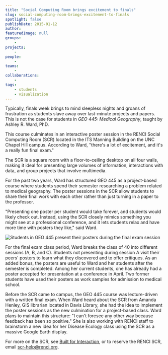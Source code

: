 ```yaml
---
title: "Social Computing Room brings excitement to finals"
slug: social-computing-room-brings-excitement-to-finals
spotlight: false
publishDate: 2015-01-12
author: 
featuredImage: null
groups:
    - 
projects:
    - 
people:
    - 
teams: 
    - 
collaborations:
    - 
tags:
    - students
    - visualization
---
```

Typically, finals week brings to mind sleepless nights and groans of frustration as students slave away over last-minute projects and papers. This is not the case for students in _GEO 445: Medical Geography_, taught by Ashley R. Ward, PhD.

This course culminates in an interactive poster session in the RENCI Social Computing Room (SCR) located in the ITS Manning Building on the UNC Chapel Hill campus. According to Ward, "there's a lot of excitement, and it's a really fun final exam." 

The SCR is a square room with a floor-to-ceiling desktop on all four walls, making it ideal for presenting large volumes of information, interactions with data, and group projects that involve multimedia.

For the past two years, Ward has structured GEO 445 as a project-based course where students spend their semester researching a problem related to medical geography. The poster sessions in the SCR allow students to share their final work with each other rather than just turning in a paper to the professor.

"Presenting one poster per student would take forever, and students would likely check out. Instead, using the SCR closely mimics something you might see at a professional conference, and it lets students relax and have more time with posters they like," said Ward.

![Students in GEO 445 present their posters during the final exam session](https://renci.org/wp-content/uploads/2015/01/IMG_62361-1024x273.jpg)

For the final exam class period, Ward breaks the class of 40 into different sessions (A, B, and C). Students not presenting during session A visit their peers' posters to learn what they discovered and to offer critiques. As an added bonus, the posters are useful to Ward and her students after the semester is completed. Among her current students, one has already had a poster accepted for presentation at a conference in April. Two former students have used their posters as work samples for admission to medical school.

Before the SCR came to campus, the GEO 445 course was lecture-driven with a written final exam. When Ward heard about the SCR from Amanda Henley, GIS librarian located in Davis Library, she had the idea to implement the poster sessions as the new culmination for a project-based class. Ward plans to maintain this structure: "I can't foresee any other way because feedback has been so positive." She is also working with RENCI staff to brainstorm a new idea for her Disease Ecology class using the SCR as a massive Google Earth display. 

For more on the SCR, see [Built for Interaction](https://renci.org/news/built-for-interaction/), or to reserve the RENCI SCR, email [scr-help@renci.org](mailto:scr-help@renci.org).

